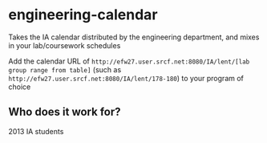 engineering-calendar
====================

Takes the IA calendar distributed by the engineering department, and mixes in your lab/coursework schedules

Add the calendar URL of `http://efw27.user.srcf.net:8080/IA/lent/[lab group range from table]` (such as `http://efw27.user.srcf.net:8080/IA/lent/178-180`) to your program of choice

Who does it work for?
---------------------
2013 IA students
